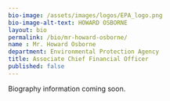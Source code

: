 ```yaml
---
bio-image: /assets/images/logos/EPA_logo.png
bio-image-alt-text: HOWARD OSBORNE
layout: bio
permalink: /bio/mr-howard-osborne/
name : Mr. Howard Osborne
department: Environmental Protection Agency
title: Associate Chief Financial Officer
published: false
---
```

Biography information coming soon.
